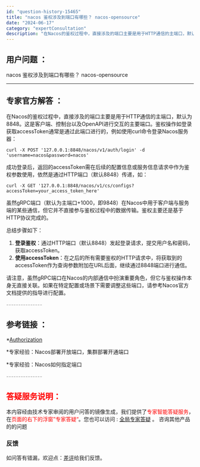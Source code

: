 ```yaml
---
id: "question-history-15465"
title: "nacos 鉴权涉及到端口有哪些？ nacos-opensource"
date: "2024-06-17"
category: "expertConsultation"
description: "在Nacos的鉴权过程中，直接涉及的端口主要是用于HTTP通信的主端口，默认为8848。这是客户端、控制台以及OpenAPI进行交互的主要端口。鉴权操作如登录获取accessToken通常是通过此端口进行的，例如使用curl命令登录Nacos服务器：```plaincurl -X POST '127"
---
```


## 用户问题 ： 
 nacos 鉴权涉及到端口有哪些？ nacos-opensource 

---------------
## 专家官方解答 ：

在Nacos的鉴权过程中，直接涉及的端口主要是用于HTTP通信的主端口，默认为8848。这是客户端、控制台以及OpenAPI进行交互的主要端口。鉴权操作如登录获取accessToken通常是通过此端口进行的，例如使用curl命令登录Nacos服务器：

```plain
curl -X POST '127.0.0.1:8848/nacos/v1/auth/login' -d 'username=nacos&password=nacos'
```

成功登录后，返回的accessToken需在后续的配置信息或服务信息请求中作为鉴权参数使用，依然是通过HTTP端口（默认8848）传递，如：

```plain
curl -X GET '127.0.0.1:8848/nacos/v1/cs/configs?accessToken=your_access_token_here'
```

虽然gRPC端口（默认为主端口+1000，即9848）在Nacos中用于客户端与服务端的某些通信，但它并不直接参与鉴权过程中的数据传输。鉴权主要还是基于HTTP协议完成的。

总结步骤如下：
1. **登录鉴权**：通过HTTP端口（默认8848）发起登录请求，提交用户名和密码，获取accessToken。
2. **使用accessToken**：在之后的所有需要鉴权的HTTP请求中，将获取到的accessToken作为查询参数附加在URL后面，继续通过8848端口进行通信。

请注意，虽然gRPC端口在Nacos的内部通信中扮演重要角色，但它与鉴权操作本身无直接关联。如果在特定配置或场景下需要调整这些端口，请参考Nacos官方文档提供的指导进行配置。


<font color="#949494">---------------</font> 


## 参考链接 ：

*[Authorization](https://nacos.io/docs/latest/guide/user/auth)
 
 *专家经验：Nacos部署开放端口，集群部署开通端口 
 
 *专家经验：Nacos如何指定端口 


 <font color="#949494">---------------</font> 
 


## <font color="#FF0000">答疑服务说明：</font> 

本内容经由技术专家审阅的用户问答的镜像生成，我们提供了<font color="#FF0000">专家智能答疑服务</font>，在<font color="#FF0000">页面的右下的浮窗”专家答疑“</font>。您也可以访问 : [全局专家答疑](https://opensource.alibaba.com/chatBot) 。 咨询其他产品的的问题

### 反馈
如问答有错漏，欢迎点：[差评](https://ai.nacos.io/user/feedbackByEnhancerGradePOJOID?enhancerGradePOJOId=15535)给我们反馈。
